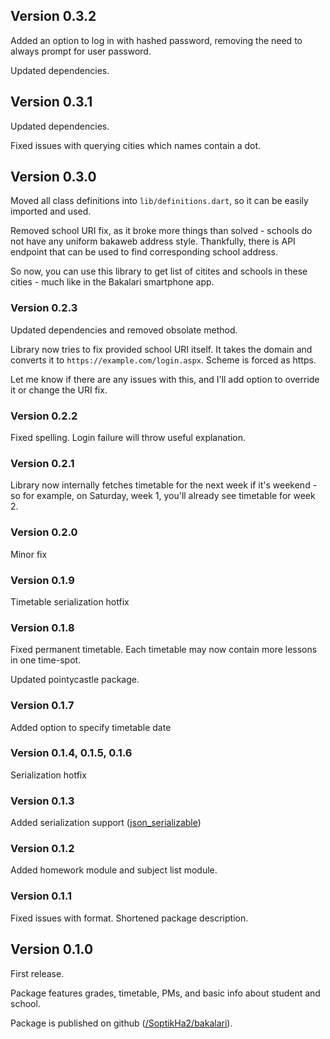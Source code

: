 ## Version 0.3.2
Added an option to log in with hashed password, removing
the need to always prompt for user password.

Updated dependencies.

## Version 0.3.1
Updated dependencies.

Fixed issues with querying cities which names contain a dot.

## Version 0.3.0
Moved all class definitions into `lib/definitions.dart`, so it can be
easily imported and used.

Removed school URI fix, as it broke more things than solved - schools do not have
any uniform bakaweb address style. Thankfully, there is API endpoint
that can be used to find corresponding school address.

So now, you can use this library to get list of citites and schools in these cities - much like in
the Bakalari smartphone app.

### Version 0.2.3
Updated dependencies and removed obsolate method.

Library now tries to fix provided school URI itself.
It takes the domain and converts it to `https://example.com/login.aspx`.
Scheme is forced as https.

Let me know if there are any issues with this, and I'll add option to override it
or change the URI fix.

### Version 0.2.2
Fixed spelling. Login failure will throw useful explanation.

### Version 0.2.1
Library now internally fetches timetable for the next week if it's weekend - so for example, on Saturday, week 1, you'll already see timetable for week 2.

### Version 0.2.0
Minor fix

### Version 0.1.9
Timetable serialization hotfix

### Version 0.1.8
Fixed permanent timetable. Each timetable may now contain more 
lessons in one time-spot.

Updated pointycastle package.

### Version 0.1.7
Added option to specify timetable date

### Version 0.1.4, 0.1.5, 0.1.6
Serialization hotfix

### Version 0.1.3
Added serialization support ([json_serializable](https://pub.dartlang.org/packages/json_serializable))

### Version 0.1.2
Added homework module and subject list module.

### Version 0.1.1
Fixed issues with format. Shortened package description.

## Version 0.1.0
First release.

Package features grades, timetable, PMs, and basic info about student and school.

Package is published on github ([/SoptikHa2/bakalari](https://github.com/SoptikHa2/bakalari)).